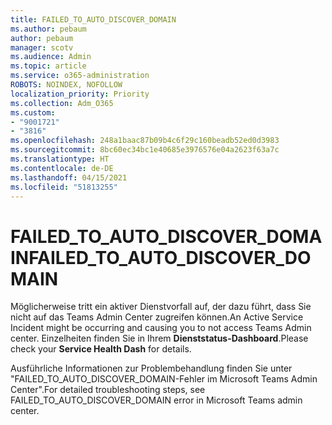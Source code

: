 ```yaml
---
title: FAILED_TO_AUTO_DISCOVER_DOMAIN
ms.author: pebaum
author: pebaum
manager: scotv
ms.audience: Admin
ms.topic: article
ms.service: o365-administration
ROBOTS: NOINDEX, NOFOLLOW
localization_priority: Priority
ms.collection: Adm_O365
ms.custom:
- "9001721"
- "3816"
ms.openlocfilehash: 248a1baac87b09b4c6f29c160beadb52ed0d3983
ms.sourcegitcommit: 8bc60ec34bc1e40685e3976576e04a2623f63a7c
ms.translationtype: HT
ms.contentlocale: de-DE
ms.lasthandoff: 04/15/2021
ms.locfileid: "51813255"
---
```

# <a name="failed_to_auto_discover_domain"></a><span data-ttu-id="911f6-102">FAILED_TO_AUTO_DISCOVER_DOMAIN</span><span class="sxs-lookup"><span data-stu-id="911f6-102">FAILED_TO_AUTO_DISCOVER_DOMAIN</span></span>

<span data-ttu-id="911f6-103">Möglicherweise tritt ein aktiver Dienstvorfall auf, der dazu führt, dass Sie nicht auf das Teams Admin Center zugreifen können.</span><span class="sxs-lookup"><span data-stu-id="911f6-103">An Active Service Incident might be occurring and causing you to not access Teams Admin center.</span></span> <span data-ttu-id="911f6-104">Einzelheiten finden Sie in Ihrem **Dienststatus-Dashboard**.</span><span class="sxs-lookup"><span data-stu-id="911f6-104">Please check your **Service Health Dash** for details.</span></span>

<span data-ttu-id="911f6-105">Ausführliche Informationen zur Problembehandlung finden Sie unter "FAILED_TO_AUTO_DISCOVER_DOMAIN-Fehler im Microsoft Teams Admin Center".</span><span class="sxs-lookup"><span data-stu-id="911f6-105">For detailed troubleshooting steps, see FAILED_TO_AUTO_DISCOVER_DOMAIN error in Microsoft Teams admin center.</span></span>
